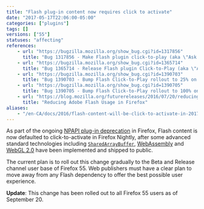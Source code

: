 ```yaml
---
title: "Flash plug-in content now requires click to activate"
date: "2017-05-17T22:06:00-05:00"
categories: ["plugins"]
tags: []
versions: ["55"]
statuses: "affecting"
references:
    - url: "https://bugzilla.mozilla.org/show_bug.cgi?id=1317856"
      title: "Bug 1317856 - Make Flash plugin click-to-play (aka \"Ask to Activate\")"
    - url: "https://bugzilla.mozilla.org/show_bug.cgi?id=1365714"
      title: "Bug 1365714 - Release Flash plugin Click-to-Play (aka \"Ask to Activate\")"
    - url: "https://bugzilla.mozilla.org/show_bug.cgi?id=1390703"
      title: "Bug 1390703 - Bump Flash Click-to-Play rollout to 25% on release"
    - url: "https://bugzilla.mozilla.org/show_bug.cgi?id=1390705"
      title: "Bug 1390705 - Bump Flash Click-to-Play rollout to 100% on release"
    - url: "https://blog.mozilla.org/futurereleases/2016/07/20/reducing-adobe-flash-usage-in-firefox/"
      title: "Reducing Adobe Flash Usage in Firefox"
aliases:
    - "/en-CA/docs/2016/flash-content-will-be-click-to-activate-in-2017/"
---
```

As part of the ongoing [NPAPI plug-in deprecation](https://www.fxsitecompat.com/en-CA/categories/plugins/) in Firefox, Flash content is now defaulted to click-to-activate in Firefox Nightly, after some advanced standard technologies including [`SharedArrayBuffer`](https://developer.mozilla.org/en-US/docs/Web/JavaScript/Reference/Global_Objects/SharedArrayBuffer), [WebAssembly](https://developer.mozilla.org/en-US/docs/WebAssembly) and [WebGL 2.0](https://developer.mozilla.org/en-US/docs/Web/API/WebGL2RenderingContext) have been implemented and shipped to public.

The current plan is to roll out this change gradually to the Beta and Release channel user base of Firefox 55. Web publishers must have a clear plan to move away from any Flash dependency to offer the best possible user experience.

**Update**: This change has been rolled out to all Firefox 55 users as of September 20.
